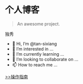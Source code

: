 # 个人博客

> An awesome project.

独秀

- 👋 Hi, I’m @tan-sixiang
- 👀 I’m interested in ...
- 🌱 I’m currently learning ...
- 💞️ I’m looking to collaborate on ...
- 📫 How to reach me ...

[>>操作指南](guide)


